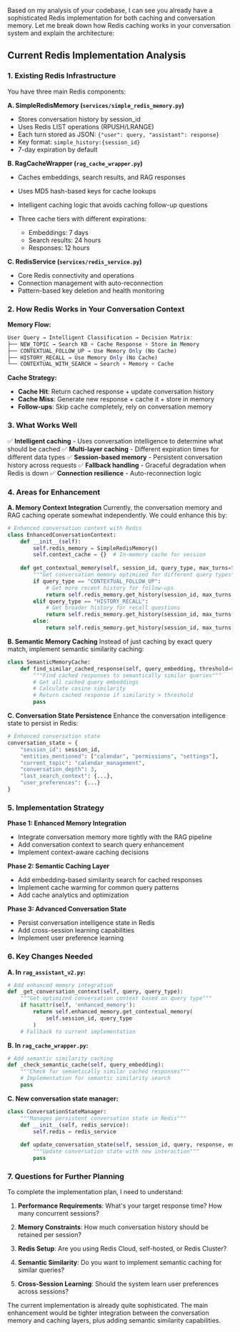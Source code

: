 Based on my analysis of your codebase, I can see you already have a sophisticated Redis implementation for both caching and conversation memory. Let me break down how Redis caching works in your conversation system and explain the architecture:

## Current Redis Implementation Analysis

### 1. __Existing Redis Infrastructure__

You have three main Redis components:

__A. SimpleRedisMemory (`services/simple_redis_memory.py`)__

- Stores conversation history by session_id
- Uses Redis LIST operations (RPUSH/LRANGE)
- Each turn stored as JSON: `{"user": query, "assistant": response}`
- Key format: `simple_history:{session_id}`
- 7-day expiration by default

__B. RagCacheWrapper (`rag_cache_wrapper.py`)__

- Caches embeddings, search results, and RAG responses

- Uses MD5 hash-based keys for cache lookups

- Intelligent caching logic that avoids caching follow-up questions

- Three cache tiers with different expirations:

  - Embeddings: 7 days
  - Search results: 24 hours
  - Responses: 12 hours

__C. RedisService (`services/redis_service.py`)__

- Core Redis connectivity and operations
- Connection management with auto-reconnection
- Pattern-based key deletion and health monitoring

### 2. __How Redis Works in Your Conversation Context__

__Memory Flow:__

```javascript
User Query → Intelligent Classification → Decision Matrix:
├── NEW_TOPIC → Search KB + Cache Response + Store in Memory
├── CONTEXTUAL_FOLLOW_UP → Use Memory Only (No Cache)  
├── HISTORY_RECALL → Use Memory Only (No Cache)
└── CONTEXTUAL_WITH_SEARCH → Search + Memory + Cache
```

__Cache Strategy:__

- __Cache Hit__: Return cached response + update conversation history
- __Cache Miss__: Generate new response + cache it + store in memory
- __Follow-ups__: Skip cache completely, rely on conversation memory

### 3. __What Works Well__

✅ __Intelligent caching__ - Uses conversation intelligence to determine what should be cached ✅ __Multi-layer caching__ - Different expiration times for different data types ✅ __Session-based memory__ - Persistent conversation history across requests ✅ __Fallback handling__ - Graceful degradation when Redis is down ✅ __Connection resilience__ - Auto-reconnection logic

### 4. __Areas for Enhancement__

__A. Memory Context Integration__ Currently, the conversation memory and RAG caching operate somewhat independently. We could enhance this by:

```python
# Enhanced conversation context with Redis
class EnhancedConversationContext:
    def __init__(self):
        self.redis_memory = SimpleRedisMemory()
        self.context_cache = {}  # In-memory cache for session
        
    def get_contextual_memory(self, session_id, query_type, max_turns=5):
        """Get conversation memory optimized for different query types"""
        if query_type == "CONTEXTUAL_FOLLOW_UP":
            # Get more recent history for follow-ups
            return self.redis_memory.get_history(session_id, max_turns * 2)
        elif query_type == "HISTORY_RECALL":
            # Get broader history for recall questions
            return self.redis_memory.get_history(session_id, max_turns * 3)
        else:
            return self.redis_memory.get_history(session_id, max_turns)
```

__B. Semantic Memory Caching__ Instead of just caching by exact query match, implement semantic similarity caching:

```python
class SemanticMemoryCache:
    def find_similar_cached_response(self, query_embedding, threshold=0.85):
        """Find cached responses to semantically similar queries"""
        # Get all cached query embeddings
        # Calculate cosine similarity
        # Return cached response if similarity > threshold
        pass
```

__C. Conversation State Persistence__ Enhance the conversation intelligence state to persist in Redis:

```python
# Enhanced conversation state
conversation_state = {
    "session_id": session_id,
    "entities_mentioned": ["calendar", "permissions", "settings"],
    "current_topic": "calendar_management", 
    "conversation_depth": 3,
    "last_search_context": {...},
    "user_preferences": {...}
}
```

### 5. __Implementation Strategy__

__Phase 1: Enhanced Memory Integration__

- Integrate conversation memory more tightly with the RAG pipeline
- Add conversation context to search query enhancement
- Implement context-aware caching decisions

__Phase 2: Semantic Caching Layer__

- Add embedding-based similarity search for cached responses
- Implement cache warming for common query patterns
- Add cache analytics and optimization

__Phase 3: Advanced Conversation State__

- Persist conversation intelligence state in Redis
- Add cross-session learning capabilities
- Implement user preference learning

### 6. __Key Changes Needed__

__A. In `rag_assistant_v2.py`:__

```python
# Add enhanced memory integration
def _get_conversation_context(self, query, query_type):
    """Get optimized conversation context based on query type"""
    if hasattr(self, 'enhanced_memory'):
        return self.enhanced_memory.get_contextual_memory(
            self.session_id, query_type
        )
    # Fallback to current implementation
```

__B. In `rag_cache_wrapper.py`:__

```python
# Add semantic similarity caching
def _check_semantic_cache(self, query_embedding):
    """Check for semantically similar cached responses"""
    # Implementation for semantic similarity search
    pass
```

__C. New conversation state manager:__

```python
class ConversationStateManager:
    """Manages persistent conversation state in Redis"""
    def __init__(self, redis_service):
        self.redis = redis_service
        
    def update_conversation_state(self, session_id, query, response, entities):
        """Update conversation state with new interaction"""
        pass
```

### 7. __Questions for Further Planning__

To complete the implementation plan, I need to understand:

1. __Performance Requirements__: What's your target response time? How many concurrent sessions?

2. __Memory Constraints__: How much conversation history should be retained per session?

3. __Redis Setup__: Are you using Redis Cloud, self-hosted, or Redis Cluster?

4. __Semantic Similarity__: Do you want to implement semantic caching for similar queries?

5. __Cross-Session Learning__: Should the system learn user preferences across sessions?

The current implementation is already quite sophisticated. The main enhancement would be tighter integration between the conversation memory and caching layers, plus adding semantic similarity capabilities.
